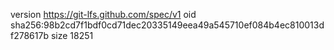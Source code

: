 version https://git-lfs.github.com/spec/v1
oid sha256:98b2cd7f1bdf0cd71dec20335149eea49a545710ef084b4ec810013df278617b
size 18251
